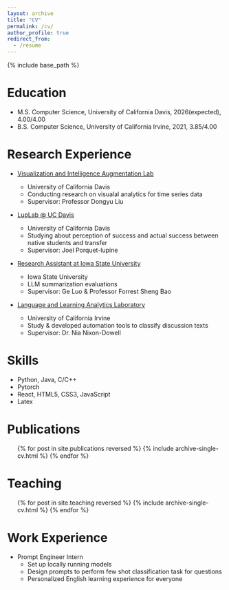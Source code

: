 ```yaml
---
layout: archive
title: "CV"
permalink: /cv/
author_profile: true
redirect_from:
  - /resume
---
```


{% include base_path %}

Education
======
* M.S. Computer Science, University of California Davis, 2026(expected), 4.00/4.00
* B.S. Computer Science, University of California Irvine, 2021, 3.85/4.00

Research Experience
======
* [Visualization and Intelligence Augmentation Lab](https://vialab.tech/)
  * University of California Davis
  * Conducting research on visualal analytics for time series data
  * Supervisor: Professor Dongyu Liu

* [LupLab @ UC Davis](https://luplab.cs.ucdavis.edu/)
  * University of California Davis
  * Studying about perception of success and actual success between native students and transfer
  * Supervisor: Joel Porquet-lupine

* [Research Assistant at Iowa State University](https://forrestbao.github.io/)
  * Iowa State University
  * LLM summarization evaluations
  * Supervisor: Ge Luo & Professor Forrest Sheng Bao

* [Language and Learning Analytics Laboratory](https://connectedlearning.uci.edu/person/nia-dowell/)
  * University of California Irvine
  * Study & developed automation tools to classify discussion texts
  * Supervisor: Dr. Nia Nixon-Dowell
  

Skills
======
* Python, Java, C/C++
* Pytorch
* React, HTML5, CSS3, JavaScript
* Latex

Publications
======
  <ul>{% for post in site.publications reversed %}
    {% include archive-single-cv.html %}
  {% endfor %}</ul>
  
<!-- Talks
======
  <ul>{% for post in site.talks reversed %}
    {% include archive-single-talk-cv.html  %}
  {% endfor %}</ul> -->
  
Teaching
======
  <ul>{% for post in site.teaching reversed %}
    {% include archive-single-cv.html %}
  {% endfor %}</ul>
  
Work Experience
======
* Prompt Engineer Intern
  * Set up locally running models
  * Design prompts to perform few shot classification task for questions
  * Personalized English learning experience for everyone
